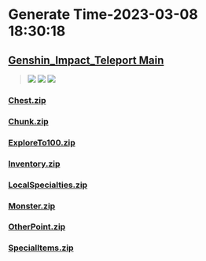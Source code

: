 # Generate Time-2023-03-08 18:30:18

## [Genshin_Impact_Teleport Main](https://github.com/Sam5440/Genshin_Impact_Teleport)

>![](https://komarev.com/ghpvc/?username=done439)
>![](https://komarev.com/ghpvc/?username=done438)
>![](https://komarev.com/ghpvc/?username=done437)

### [Chest.zip](https://raw.githubusercontent.com/Sam5440/Genshin_Impact_Teleport/download/ManualCollectPoint/Chest.zip)

### [Chunk.zip](https://raw.githubusercontent.com/Sam5440/Genshin_Impact_Teleport/download/ManualCollectPoint/Chunk.zip)

### [ExploreTo100.zip](https://raw.githubusercontent.com/Sam5440/Genshin_Impact_Teleport/download/ManualCollectPoint/ExploreTo100.zip)

### [Inventory.zip](https://raw.githubusercontent.com/Sam5440/Genshin_Impact_Teleport/download/ManualCollectPoint/Inventory.zip)

### [LocalSpecialties.zip](https://raw.githubusercontent.com/Sam5440/Genshin_Impact_Teleport/download/ManualCollectPoint/LocalSpecialties.zip)

### [Monster.zip](https://raw.githubusercontent.com/Sam5440/Genshin_Impact_Teleport/download/ManualCollectPoint/Monster.zip)

### [OtherPoint.zip](https://raw.githubusercontent.com/Sam5440/Genshin_Impact_Teleport/download/ManualCollectPoint/OtherPoint.zip)

### [SpecialItems.zip](https://raw.githubusercontent.com/Sam5440/Genshin_Impact_Teleport/download/ManualCollectPoint/SpecialItems.zip)

